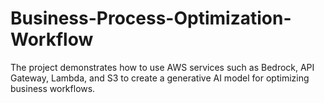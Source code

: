 # Business-Process-Optimization-Workflow
The project demonstrates how to use AWS services such as Bedrock, API Gateway, Lambda, and S3 to create a generative AI model for optimizing business workflows.
